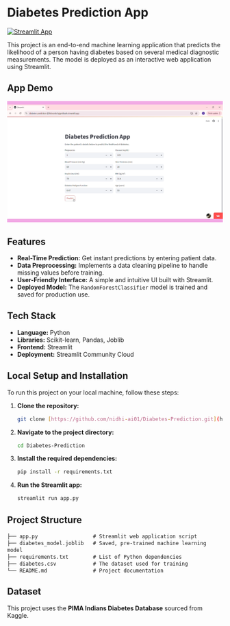 # Diabetes Prediction App

[![Streamlit App](https://static.streamlit.io/badges/streamlit_badge_black_white.svg)](https://diabetes-prediction-fj59zbnzs6s3qjqm8ixafv.streamlit.app/)

This project is an end-to-end machine learning application that predicts the likelihood of a person having diabetes based on several medical diagnostic measurements. The model is deployed as an interactive web application using Streamlit.

## App Demo

![App Screenshot](https://github.com/nidhi-ai01/Diabetes-Prediction/blob/main/thumbnail.png) 


## Features

-   **Real-Time Prediction:** Get instant predictions by entering patient data.
-   **Data Preprocessing:** Implements a data cleaning pipeline to handle missing values before training.
-   **User-Friendly Interface:** A simple and intuitive UI built with Streamlit.
-   **Deployed Model:** The `RandomForestClassifier` model is trained and saved for production use.

## Tech Stack

-   **Language:** Python
-   **Libraries:** Scikit-learn, Pandas, Joblib
-   **Frontend:** Streamlit
-   **Deployment:** Streamlit Community Cloud

## Local Setup and Installation

To run this project on your local machine, follow these steps:

1.  **Clone the repository:**
    ```bash
    git clone [https://github.com/nidhi-ai01/Diabetes-Prediction.git](https://github.com/nidhi-ai01/Diabetes-Prediction.git)
    ```
2.  **Navigate to the project directory:**
    ```bash
    cd Diabetes-Prediction
    ```
3.  **Install the required dependencies:**
    ```bash
    pip install -r requirements.txt
    ```
4.  **Run the Streamlit app:**
    ```bash
    streamlit run app.py
    ```

## Project Structure

```
├── app.py                  # Streamlit web application script
├── diabetes_model.joblib   # Saved, pre-trained machine learning model
├── requirements.txt        # List of Python dependencies
├── diabetes.csv            # The dataset used for training
└── README.md               # Project documentation
```

## Dataset

This project uses the **PIMA Indians Diabetes Database** sourced from Kaggle.
